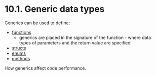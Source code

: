 # 10.1. Generic data types

Generics can be used to define:

- [functions](./crates/generics_in_functions/src/main.rs)
  - generics are placed in the signature of the function - where data types of parameters and the return value are specified
- [structs](./crates/generics_in_structs/src/main.rs)
- [enums](./crates/generics_in_enums/src/main.rs)
- [methods](./crates/generics_in_methods/src/main.rs)

How generics affect code performance.
